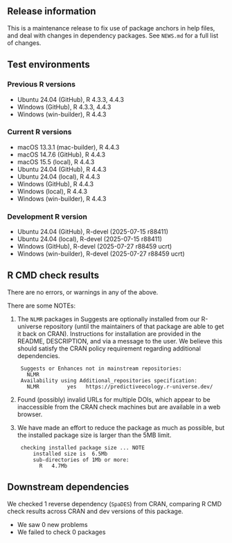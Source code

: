 ## Release information

This is a maintenance release to fix use of package anchors in help files,
and deal with changes in dependency packages.
See `NEWS.md` for a full list of changes.

## Test environments

### Previous R versions
* Ubuntu 24.04                 (GitHub), R 4.3.3, 4.4.3
* Windows                      (GitHub), R 4.3.3, 4.4.3
* Windows                 (win-builder), R 4.4.3

### Current R versions
* macOS 13.3.1            (mac-builder), R 4.4.3
* macOS 14.7.6                 (GitHub), R 4.4.3
* macOS 15.5                    (local), R 4.4.3
* Ubuntu 24.04                 (GitHub), R 4.4.3
* Ubuntu 24.04                  (local), R 4.4.3
* Windows                      (GitHub), R 4.4.3
* Windows                       (local), R 4.4.3
* Windows                 (win-builder), R 4.4.3

### Development R version
* Ubuntu 24.04                 (GitHub), R-devel (2025-07-15 r88411)
* Ubuntu 24.04                  (local), R-devel (2025-07-15 r88411)
* Windows                      (GitHub), R-devel (2025-07-27 r88459 ucrt)
* Windows                 (win-builder), R-devel (2025-07-27 r88459 ucrt)

## R CMD check results

There are no errors, or warnings in any of the above.

There are some NOTEs:

1. The `NLMR` packages in Suggests are optionally installed from our R-universe repository
  (until the maintainers of that package are able to get it back on CRAN).
  Instructions for installation are provided in the README, DESCRIPTION, and via a message to the user.
  We believe this should satisfy the CRAN policy requirement regarding additional dependencies.

        Suggests or Enhances not in mainstream repositories:
          NLMR
        Availability using Additional_repositories specification:
          NLMR         yes   https://predictiveecology.r-universe.dev/

2. Found (possibly) invalid URLs for multiple DOIs, which appear to be inaccessible from the CRAN check machines but are available in a web browser.

3. We have made an effort to reduce the package as much as possible, but the installed package size is larger than the 5MB limit.

        checking installed package size ... NOTE
            installed size is  6.5Mb
            sub-directories of 1Mb or more:
              R   4.7Mb

## Downstream dependencies

We checked 1 reverse dependency (`SpaDES`) from CRAN, comparing R CMD check results across CRAN and dev versions of this package.

 * We saw 0 new problems
 * We failed to check 0 packages
